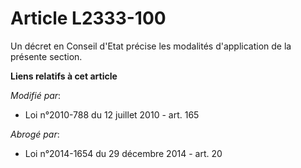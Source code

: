 # Article L2333-100

Un décret en Conseil d'Etat précise les  modalités d'application de la présente section.

**Liens relatifs à cet article**

_Modifié par_:

  - Loi n°2010-788 du 12 juillet 2010 - art. 165

_Abrogé par_:

  - Loi n°2014-1654 du 29 décembre 2014 - art. 20

